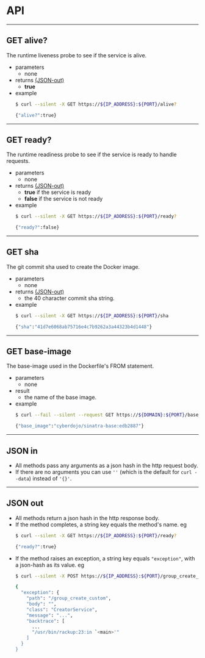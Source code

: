 # API
- - - -
## GET alive?
The runtime liveness probe to see if the service is alive.  
- parameters
  * none
- returns [(JSON-out)](#json-out)
  * **true**
- example
  ```bash     
  $ curl --silent -X GET https://${IP_ADDRESS}:${PORT}/alive?

  {"alive?":true}
  ```

- - - -
## GET ready?
The runtime readiness probe to see if the service is ready to handle requests.  
- parameters
  * none
- returns [(JSON-out)](#json-out)
  * **true** if the service is ready
  * **false** if the service is not ready
- example
  ```bash     
  $ curl --silent -X GET https://${IP_ADDRESS}:${PORT}/ready?

  {"ready?":false}
  ```

- - - -
## GET sha
The git commit sha used to create the Docker image.
- parameters
  * none
- returns [(JSON-out)](#json-out)
  * the 40 character commit sha string.
- example
  ```bash     
  $ curl --silent -X GET https://${IP_ADDRESS}:${PORT}/sha

  {"sha":"41d7e6068ab75716e4c7b9262a3a44323b4d1448"}
  ```

- - - -
## GET base-image
The base-image used in the Dockerfile's FROM statement.
- parameters
  * none
- result 
  * the name of the base image.
- example
  ```bash     
  $ curl --fail --silent --request GET https://${DOMAIN}:${PORT}/base_image
  ```
  ```bash
  {"base_image":"cyberdojo/sinatra-base:edb2887"}
  ```


- - - -
## JSON in
- All methods pass any arguments as a json hash in the http request body.
- If there are no arguments you can use `''` (which is the default for `curl --data`) instead of `'{}'`.

- - - -
## JSON out      
- All methods return a json hash in the http response body.
- If the method completes, a string key equals the method's name. eg
    ```bash
    $ curl --silent -X GET https://${IP_ADDRESS}:${PORT}/ready?

    {"ready?":true}
    ```
- If the method raises an exception, a string key equals `"exception"`, with
    a json-hash as its value. eg
    ```bash
    $ curl --silent -X POST https://${IP_ADDRESS}:${PORT}/group_create_custom | jq      

    {
      "exception": {
        "path": "/group_create_custom",
        "body": "",
        "class": "CreatorService",
        "message": "...",
        "backtrace": [
          ...
          "/usr/bin/rackup:23:in `<main>'"
        ]
      }
    }
    ```
